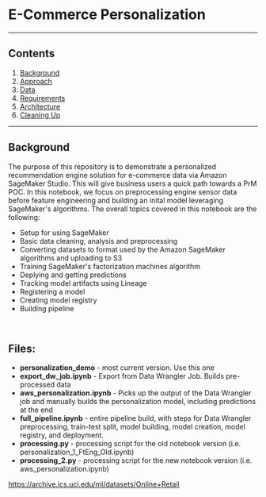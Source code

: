 # E-Commerce Personalization
---
## Contents

1. [Background](#background)
1. [Approach](#approach)
1. [Data](#data)
1. [Requirements](#requirements)
1. [Architecture](#architecture)
1. [Cleaning Up](#cleaningUp)


---

## Background
The purpose of this repository is to demonstrate a personalized recommendation engine solution for e-commerce data via Amazon SageMaker Studio. This will give business users a quick path towards a PrM POC. In this notebook, we focus on preprocessing engine sensor data before feature engineering and building an inital model leveraging SageMaker's algorithms. The overall topics covered in this notebook are the following:  


* Setup for using SageMaker
* Basic data cleaning, analysis and preprocessing
* Converting datasets to format used by the Amazon SageMaker algorithms and uploading to S3 
* Training SageMaker's factorization machines algorithm
* Deplying and getting predictions
* Tracking model artifacts using Lineage
* Registering a model
* Creating model registry
* Building pipeline
<br>


## Files:
* __personalization_demo__ - most current version. Use this one 
* __export_dw_job.ipynb__ - Export from Data Wrangler Job. Builds pre-processed data
* __aws_personalization.ipynb__ - Picks up the output of the Data Wrangler job and manually builds the personalization model, including predictions at the end
* __full_pipeline.ipynb__ - entire pipeline build, with steps for Data Wrangler preprocessing, train-test split, model building, model creation, model registry, and deployment.
* __processing.py__ - processing script for the old notebook version (i.e. personalization_1_FtEng_Old.ipynb)
* __processing_2.py__ - processing script for the new notebook version (i.e. aws_personalization.ipynb)


https://archive.ics.uci.edu/ml/datasets/Online+Retail
